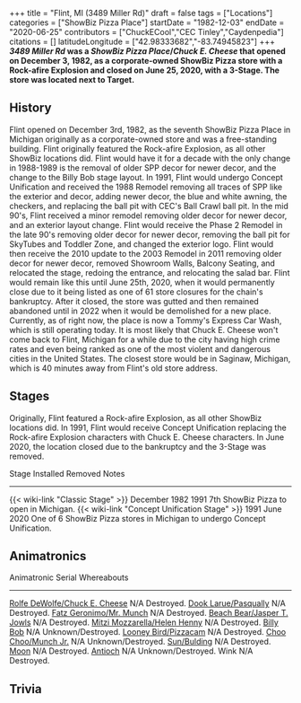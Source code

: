 +++
title = "Flint, MI (3489 Miller Rd)"
draft = false
tags = ["Locations"]
categories = ["ShowBiz Pizza Place"]
startDate = "1982-12-03"
endDate = "2020-06-25"
contributors = ["ChuckECool","CEC Tinley","Caydenpedia"]
citations = []
latitudeLongitude = ["42.98333682","-83.74945823"]
+++
***3489 Miller Rd* was a *ShowBiz Pizza Place*/*Chuck E. Cheese* that opened on December 3, 1982, as a corporate-owned ShowBiz Pizza store with a Rock-afire Explosion and closed on June 25, 2020, with a 3-Stage.
The store was located next to Target.**

## History

Flint opened on December 3rd, 1982, as the seventh ShowBiz Pizza Place in Michigan originally as a corporate-owned store and was a free-standing building. Flint originally featured the Rock-afire Explosion, as all other ShowBiz locations did. Flint would have it for a decade with the only change in 1988-1989 is the removal of older SPP decor for newer decor, and the change to the Billy Bob stage layout. In 1991, Flint would undergo Concept Unification and received the 1988 Remodel removing all traces of SPP like the exterior and decor, adding newer decor, the blue and white awning, the checkers, and replacing the ball pit with CEC's Ball Crawl ball pit. In the mid 90's, Flint received a minor remodel removing older decor for newer decor, and an exterior layout change. Flint would receive the Phase 2 Remodel in the late 90's removing older decor for newer decor, removing the ball pit for SkyTubes and Toddler Zone, and changed the exterior logo. Flint would then receive the 2010 update to the 2003 Remodel in 2011 removing older decor for newer decor, removed Showroom Walls, Balcony Seating, and relocated the stage, redoing the entrance, and relocating the salad bar. Flint would remain like this until June 25th, 2020, when it would permanently close due to it being listed as one of 61 store closures for the chain's bankruptcy. After it closed, the store was gutted and then remained abandoned until in 2022 when it would be demolished for a new place. Currently, as of right now, the place is now a Tommy's Express Car Wash, which is still operating today.
It is most likely that Chuck E. Cheese won't come back to Flint, Michigan for a while due to the city having high crime rates and even being ranked as one of the most violent and dangerous cities in the United States. The closest store would be in Saginaw, Michigan, which is 40 minutes away from Flint's old store address.

## Stages

Originally, Flint featured a Rock-afire Explosion, as all other ShowBiz locations did.
In 1991, Flint would receive Concept Unification replacing the Rock-afire Explosion characters with Chuck E. Cheese characters.
In June 2020, the location closed due to the bankruptcy and the 3-Stage was removed.

  Stage                                               Installed       Removed     Notes
  --------------------------------------------------- --------------- ----------- ---------------------------------------------------------------------------
  {{< wiki-link "Classic Stage" >}}               December 1982   1991        7th ShowBiz Pizza to open in Michigan.
  {{< wiki-link "Concept Unification Stage" >}}   1991            June 2020   One of 6 ShowBiz Pizza stores in Michigan to undergo Concept Unification.

## Animatronics

  Animatronic                                                                                                  Serial   Whereabouts
  ------------------------------------------------------------------------------------------------------------ -------- --------------------
  [Rolfe DeWolfe/Chuck E. Cheese](https://cheeseepedia.org/wiki/Rolfe_Dewolfe_&_Earl_Schmerle_(Animatronic))   N/A      Destroyed.
  [Dook Larue/Pasqually](https://cheeseepedia.org/wiki/Dook_Larue_(Animatronic))                               N/A      Destroyed.
  [Fatz Geronimo/Mr. Munch](https://cheeseepedia.org/wiki/Fatz_Geronimo_(Animatronic))                         N/A      Destroyed.
  [Beach Bear/Jasper T. Jowls](https://cheeseepedia.org/wiki/Beach_Bear_(Animatronic))                         N/A      Destroyed.
  [Mitzi Mozzarella/Helen Henny](https://cheeseepedia.org/wiki/Mitzi_Mozzarella_(Animatronic))                 N/A      Destroyed.
  [Billy Bob](https://cheeseepedia.org/wiki/Billy_Bob_(Animatronic))                                           N/A      Unknown/Destroyed.
  [Looney Bird/Pizzacam](https://cheeseepedia.org/wiki/Looney_Bird_(Animatronic))                              N/A      Destroyed.
  [Choo Choo/Munch Jr.](https://cheeseepedia.org/wiki/Choo_Choo_(Animatronic))                                 N/A      Unknown/Destroyed.
  [Sun/Bulding](https://cheeseepedia.org/wiki/Sun_(Animatronic))                                               N/A      Destroyed.
  [Moon](https://cheeseepedia.org/wiki/Moon_(Animatronic))                                                     N/A      Destroyed.
  [Antioch](https://cheeseepedia.org/wiki/Antioch_(Animatronic))                                               N/A      Unknown/Destroyed.
  Wink                                                                                                         N/A      Destroyed.

## Trivia
